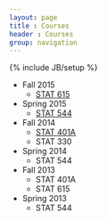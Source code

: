```yaml
---
layout: page
title : Courses
header : Courses
group: navigation
---
```

{% include JB/setup %}

- Fall 2015
  - [STAT 615](stat615)
- Spring 2015
  - [STAT 544](stat544)
- Fall 2014
  - [STAT 401A](stat401A)
  - STAT 330
- Spring 2014
  - STAT 544
- Fall 2013
  - STAT 401A
  - STAT 615
- Spring 2013
  - STAT 544



